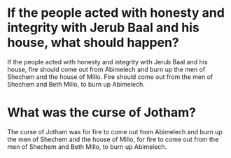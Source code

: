 # If the people acted with honesty and integrity with Jerub Baal and his house, what should happen?

If the people acted with honesty and integrity with Jerub Baal and his house, fire should come out from Abimelech and burn up the men of Shechem and the house of Millo. Fire should come out from the men of Shechem and Beth Millo, to burn up Abimelech.

# What was the curse of Jotham?

The curse of Jotham was for fire to come out from Abimelech and burn up the men of Shechem and the house of Millo, for fire to come out from the men of Shechem and Beth Millo, to burn up Abimelech.
